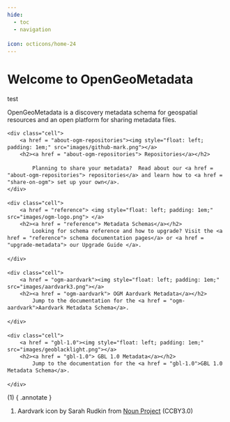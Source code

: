 ```yaml
---
hide:
  - toc
  - navigation

icon: octicons/home-24
---
```


# Welcome to OpenGeoMetadata

test

OpenGeoMetadata is a discovery metadata schema for geospatial resources and an open platform for sharing metadata files.


<div id="grid-line">

	<div class="cell"> 
		<a href = "about-ogm-repositories"><img style="float: left; padding: 1em;" src="images/github-mark.png"></a>
		<h2><a href = "about-ogm-repositories"> Repositories</a></h2>
	
	    	Planning to share your metadata?  Read about our <a href = "about-ogm-repositories"> repositories</a> and learn how to <a href = "share-on-ogm"> set up your own</a>. 
	</div>

	<div class="cell"> 
		<a href = "reference"> <img style="float: left; padding: 1em;" src="images/ogm-logo.png"> </a>
		<h2><a href = "reference"> Metadata Schemas</a></h2>
	    	Looking for schema reference and how to upgrade? Visit the <a href = "reference"> schema documentation pages</a> or <a href = "upgrade-metadata"> our Upgrade Guide </a>.
	
	</div>
		
	<div class="cell"> 
		<a href = "ogm-aardvark"><img style="float: left; padding: 1em;" src="images/aardvark3.png"></a> 
		<h2><a href = "ogm-aardvark"> OGM Aardvark Metadata</a></h2>
	    	Jump to the documentation for the <a href = "ogm-aardvark">Aardvark Metadata Schema</a>.
	
	</div>
	
	<div class="cell"> 
		<a href = "gbl-1.0"><img style="float: left; padding: 1em;" src="images/geoblacklight.png"></a>
		<h2><a href = "gbl-1.0"> GBL 1.0 Metadata</a></h2>
	    	Jump to the documentation for the <a href = "gbl-1.0">GBL 1.0 Metadata Schema</a>.
	
	</div>

</div>

(1) 
{ .annotate }

1.  Aardvark icon by Sarah Rudkin from [Noun Project](https://thenounproject.com/browse/icons/term/aardvark/) (CCBY3.0)
